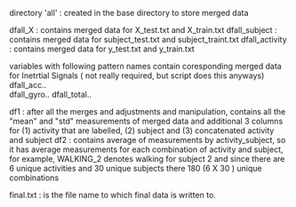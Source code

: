 
directory 'all' : created in the base directory to store merged data

dfall_X : contains merged data for  X_test.txt and X_train.txt
dfall_subject : contains merged data for subject_test.txt and subject_traint.txt
dfall_activity : contains merged data for y_test.txt and y_train.txt

variables with following pattern names contain coresponding merged data for Inetrtial Signals ( not really required, but script does this anyways)
dfall_acc..  
dfall_gyro..
dfall_total..

df1 : after all the merges and adjustments and manipulation, contains all the "mean" and "std" measurements of merged data and additional 3 columns for (1) activity that are labelled, (2) subject and (3) concatenated activity and subject
df2 : contains  average of measurements by activity_subject, so it has average measurements for each combination of activity and subject, for  example, WALKING_2 denotes walking for subject 2 and since there are 6 unique activities and 30 unique subjects there 180  (6 X 30 ) unique combinations

final.txt : is the file name to which final data is written to.




